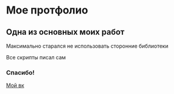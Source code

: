 # Мое протфолио

## Одна из основных моих работ

Максимально старался не использовать сторонние библиотеки

Все скрипты писал сам

### Спасибо!

[Мой вк](https://vk.com/bewels)
